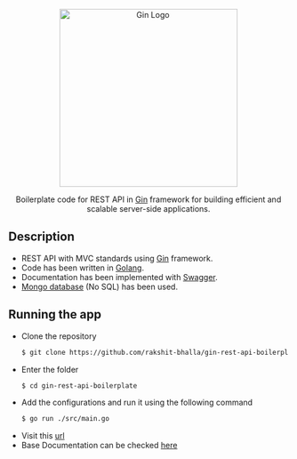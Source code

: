<p align="center">
  <a href="https://pkg.go.dev/github.com/gin-gonic/gin/" target="blank"><img src="https://blog.logrocket.com/wp-content/uploads/2020/02/how-to-build-a-rest-api-with-golang-using-gin-and-gorm.png" width="320" alt="Gin Logo" /></a>
</p>

  <p align="center">Boilerplate code for REST API in <a href="https://pkg.go.dev/github.com/gin-gonic/gin/" target="_blank">Gin</a> framework for building efficient and scalable server-side applications.</p>

## Description

- REST API with MVC standards using [Gin](https://pkg.go.dev/github.com/gin-gonic/gin/) framework.
- Code has been written in [Golang](https://golang.org/).
- Documentation has been implemented with [Swagger](https://github.com/swaggo/swag).
- [Mongo database](https://www.mongodb.com/) (No SQL) has been used.
<!-- - Health check has been implemented using [](). -->
<!-- - Logging has been implemented using []() -->
<!-- - Testing has been implemented using []() -->

## Running the app

- Clone the repository
  ```bash
  $ git clone https://github.com/rakshit-bhalla/gin-rest-api-boilerplate.git
  ``` 
- Enter the folder
  ```bash
  $ cd gin-rest-api-boilerplate
  ``` 
- Add the configurations and run it using the following command
  ```bash
  $ go run ./src/main.go 
  ``` 
- Visit this [url](http://localhost:8080/users)
- Base Documentation can be checked [here](http://localhost:8080/swagger/index.html)
<!-- - Health of the application can be checked [here]() -->
<!-- - Logs will be present at
  ```bash
  $ cd logs/gin-rest-api-boilerplate.log
  ``` -->